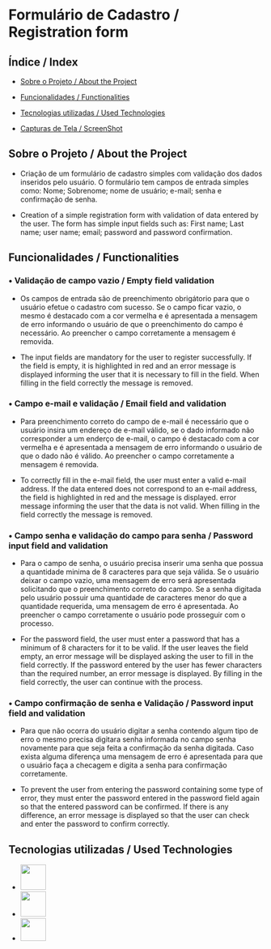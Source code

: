 # Formulário de Cadastro / Registration form

## Índice / Index

- <a href="#Sobre">Sobre o Projeto / About the Project</a>

- <a href="Funcionalidades">Funcionalidades / Functionalities

- <a href="Tecnologias">Tecnologias utilizadas / Used Technologies </a>

- <a href="imagens">Capturas de Tela / ScreenShot</a>


## Sobre o Projeto / About the Project

- Criação de um formulário de cadastro simples com validação dos dados inseridos pelo usuário.
O formulário tem campos de entrada simples como: Nome; Sobrenome; nome de usuário; e-mail; senha e confirmação de senha.

- Creation of a simple registration form with validation of data entered by the user.
The form has simple input fields such as: First name; Last name; user name; email; password and password confirmation.

## Funcionalidades / Functionalities

### • Validação de campo vazio / Empty field validation

- Os campos de entrada são de preenchimento obrigátorio para que o usuário efetue o cadastro com sucesso.
Se o campo ficar vazio, o mesmo é destacado com a cor vermelha e é apresentada a mensagem de erro informando o usuário de que o preenchimento do campo é necessário. Ao preencher o campo corretamente a mensagem é removida.

- The input fields are mandatory for the user to register successfully.
If the field is empty, it is highlighted in red and an error message is displayed informing the user that it is necessary to fill in the field. When filling in the field correctly the message is removed.

### • Campo e-mail e validação / Email field and validation

- Para preenchimento correto do campo de e-mail é necessário que o usuário insira um endereço de e-mail válido, se o dado informado não corresponder a um enderço de e-mail, o campo é destacado com a cor vermelha e é apresentada a mensagem de erro informando o usuário de que o dado não é válido. Ao preencher o campo corretamente a mensagem é removida.

- To correctly fill in the e-mail field, the user must enter a valid e-mail address. If the data entered does not correspond to an e-mail address, the field is highlighted in red and the message is displayed. error message informing the user that the data is not valid. When filling in the field correctly the message is removed.

### • Campo senha e validação do campo para senha / Password input field and validation

- Para o campo de senha, o usuário precisa inserir uma senha que possua a quantidade minima de 8 caracteres para que seja válida. Se o usuário deixar o campo vazio, uma mensagem de erro será apresentada solicitando que o preenchimento correto do campo. Se a senha digitada pelo usuário possuir uma quantidade de caracteres menor do que a quantidade requerida, uma mensagem de erro é apresentada. Ao preencher o campo corretamente o usuário pode prosseguir com o processo.


- For the password field, the user must enter a password that has a minimum of 8 characters for it to be valid. If the user leaves the field empty, an error message will be displayed asking the user to fill in the field correctly. If the password entered by the user has fewer characters than the required number, an error message is displayed. By filling in the field correctly, the user can continue with the process.

### • Campo confirmação de senha e Validação / Password input field and validation

- Para que não ocorra do usuário digitar a senha contendo algum tipo de erro o mesmo precisa digitara senha informada no campo senha novamente para que seja feita a confirmação da senha digitada. Caso exista alguma diferença uma mensagem de erro é apresentada para que o usuário faça a checagem e digita a senha para confirmação corretamente.

- To prevent the user from entering the password containing some type of error, they must enter the password entered in the password field again so that the entered password can be confirmed. If there is any difference, an error message is displayed so that the user can check and enter the password to confirm correctly.

## Tecnologias utilizadas / Used Technologies

- <img height="50" width="50"  src="https://cdn.jsdelivr.net/gh/devicons/devicon@latest/icons/html5/html5-plain-wordmark.svg"                 />

- <img        height="50" width="50"  src="https://cdn.jsdelivr.net/gh/devicons/devicon@latest/icons/css3/css3-plain-wordmark.svg"                   />


- <img         height="45" width="50"  src="https://cdn.jsdelivr.net/gh/devicons/devicon@latest/icons/javascript/javascript-plain.svg"                />
